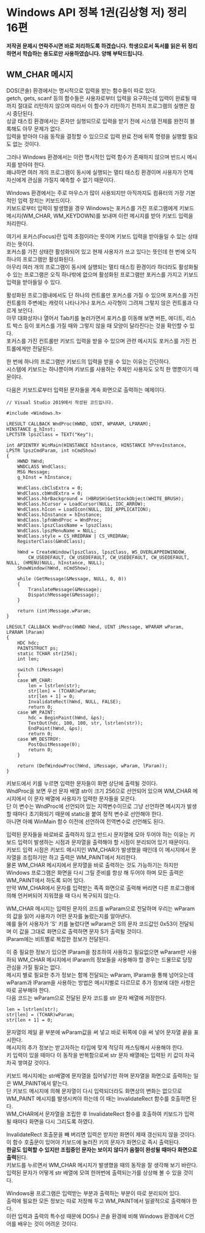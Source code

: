 # Windows API 정복 1권(김상형 저) 정리 16편

**저작권 문제시 연락주시면 바로 처리하도록 하겠습니다. 학생으로서 독서를 읽은 뒤 정리하면서 학습하는 용도로만 사용하였습니다. 양해 부탁드립니다.**

## WM_CHAR 메시지

DOS(콘솔) 환경에서는 명시적으로 입력을 받는 함수들이 따로 있다.  
getch, gets, scanf 등의 함수들은 사용자로부터 입력을 요구하는데 입력이 완료될 때까지 절대로 리턴하지 않으며 따라서 이 함수가 리턴하기 전까지 프로그램의 실행은 잠시 중단된다.  
싱글 태스킹 환경에서는 혼자만 실행되므로 입력을 받기 전에 시스템 전체를 완전히 블록해도 아무 문제가 없다.  
입력을 받아야 다음 동작을 결정할 수 있으므로 입력 완료 전에 뒤쪽 명령을 실행할 필요도 없는 것이다.  
  
그러나 Windows 환경에서는 이런 명시적인 입력 함수가 존재하지 않으며 반드시 메시지를 받아야 한다.  
왜냐하면 여러 개의 프로그램이 동시에 실행되는 멀티 태스킹 환경이며 사용자가 언제 자신에게 관심을 가질지 예측할 수 없기 때문이다.  
  
Windows 환경에서는 주로 마우스가 많이 사용되지만 아직까지도 컴퓨터의 가장 기본적인 입력 장치는 키보드이다.  
키보드로부터 입력이 발생했을 경우 Windows는 포커스를 가진 프로그램에게 키보드 메시지(WM_CHAR, WM_KEYDOWN)를 보내며 이런 메시지를 받아 키보드 입력을 처리한다.  
  
여기서 포커스(Focus)란 입력 초점이라는 뜻이며 키보드 입력을 받아들일 수 있는 상태라는 뜻이다.  
포커스를 가진 상태란 활성화되어 있고 현재 사용자가 쓰고 있다는 뜻인데 한 번에 오직 하나의 프로그램만 활성화된다.  
아무리 여러 개의 프로그램이 동시에 실행되는 멀티 태스킹 환경이라 하더라도 활성화될 수 있는 프로그램은 오직 하나밖에 없으며 활성화된 프로그램만 포커스를 가지고 키보드 입력을 받아들일 수 있다.  
  
활성화된 프로그램내에서도 단 하나의 컨트롤만 포커스를 가질 수 있으며 포커스를 가진 컨트롤의 주변에는 캐럿이 나타나거나 포커스 사각형이 그려져 그렇지 않은 컨트롤과 다르게 보인다.  
아무 대화상자나 열어서 Tab키를 눌러가면서 포커스를 이동해 보면 버튼, 에디트, 리스트 박스 등이 포커스를 가질 때와 그렇지 않을 때 모양이 달라진다는 것을 확인할 수 있다.  
포커스를 가진 컨트롤만 키보드 입력을 받을 수 있으며 관련 메시지도 포커스를 가진 컨트롤에게만 전달된다.  
  
한 번에 하나의 프로그램만 키보드의 입력을 받을 수 있는 이유는 간단하다.  
시스템에 키보드는 하나뿐이며 키보드를 사용하는 주체인 사용자도 오직 한 명뿐이기 때문이다.  
  
다음은 키보드로부터 입력된 문자들을 계속 화면으로 출력하는 예제이다.  
  
    // Visual Studio 2019에서 작성된 코드입니다.

    #include <Windows.h>

    LRESULT CALLBACK WndProc(HWND, UINT, WPARAM, LPARAM);
    HINSTANCE g_hInst;
    LPCTSTR lpszClass = TEXT("Key");

    int APIENTRY WinMain(HINSTANCE hInstance, HINSTANCE hPrevInstance, LPSTR lpszCmdParam, int nCmdShow)
    {
	    HWND hWnd;
	    WNDCLASS WndClass;
	    MSG Message;
	    g_hInst = hInstance;

    	WndClass.cbClsExtra = 0;
        WndClass.cbWndExtra = 0;
        WndClass.hbrBackground = (HBRUSH)GetStockObject(WHITE_BRUSH);
        WndClass.hCursor = LoadCursor(NULL, IDC_ARROW);
        WndClass.hIcon = LoadIcon(NULL, IDI_APPLICATION);
        WndClass.hInstance = hInstance;
        WndClass.lpfnWndProc = WndProc;
        WndClass.lpszClassName = lpszClass;
        WndClass.lpszMenuName = NULL;
        WndClass.style = CS_HREDRAW | CS_VREDRAW;
        RegisterClass(&WndClass);

        hWnd = CreateWindow(lpszClass, lpszClass, WS_OVERLAPPEDWINDOW,
            CW_USEDEFAULT, CW_USEDEFAULT, CW_USEDEFAULT, CW_USEDEFAULT, NULL, (HMENU)NULL, hInstance, NULL);
        ShowWindow(hWnd, nCmdShow);

        while (GetMessage(&Message, NULL, 0, 0))
        {
            TranslateMessage(&Message);
            DispatchMessage(&Message);
        }

        return (int)Message.wParam;
    }

    LRESULT CALLBACK WndProc(HWND hWnd, UINT iMessage, WPARAM wParam, LPARAM lParam)
    {
        HDC hdc;
        PAINTSTRUCT ps;
        static TCHAR str[256];
        int len;

        switch (iMessage)
        {
        case WM_CHAR:
            len = lstrlen(str);
            str[len] = (TCHAR)wParam;
            str[len + 1] = 0;
            InvalidateRect(hWnd, NULL, FALSE);
            return 0;
        case WM_PAINT:
            hdc = BeginPaint(hWnd, &ps);
            TextOut(hdc, 100, 100, str, lstrlen(str));
            EndPaint(hWnd, &ps);
            return 0;
        case WM_DESTROY:
            PostQuitMessage(0);
            return 0;
        }

        return (DefWindowProc(hWnd, iMessage, wParam, lParam));
    }

키보드에서 키를 누르면 입력한 문자들이 화면 상단에 출력될 것이다.  
WndProc을 보면 우선 문자 배열 str이 크기 256으로 선언되어 있으며 WM_CHAR 메시지에서 이 문자 배열에 사용자가 입력한 문자들을 모은다.  
단 이 변수는 WndProc에 선언되어 있는 지역변수이므로 그냥 선언하면 메시지가 발생할 때마다 초기화되기 때문에 static을 붙여 정적 변수로 선언해야 한다.  
아니면 아예 WinMain 함수 이전에 선언하여 전역변수로 선언해도 된다.  
  
입력된 문자들을 바로바로 출력하지 않고 반드시 문자열에 모아 두어야 하는 이유는 키보드 입력이 발생하는 시점과 문자열을 출력해야 할 시점이 분리되어 있기 때문이다.  
키보드 입력 시점은 키보드 메시지인 WM_CHAR가 발생했을 때인데 이 메시지에서 문자열을 조립하기만 하고 출력은 WM_PAINT에서 처리한다.  
물론 WM_CHAR 메시지에서 문자열을 바로 출력하는 것도 가능하기는 하지만 Windows 프로그램은 화면을 다시 그릴 준비를 항상 해 두어야 하며 모든 출력은 WM_PAINT에서 하도록 되어 있다.  
만약 WM_CHAR에서 문자를 입력받는 족족 화면으로 출력해 버리면 다른 프로그램에 의해 언커버되어 지워졌을 때 다시 복구되지 않는다.  
  
WM_CHAR 메시지는 입력된 문자의 코드를 wParam으로 전달하며 우리는 wParam의 값을 읽어 사용자가 어떤 문자를 눌렀는지를 알아낸다.  
예를 들어 사용자가 'S' 키를 눌렀다면 wParam은 S의 문자 코드값인 0x53이 전달되며 이 값을 그대로 화면으로 출력하면 문자 S가 출력될 것이다.  
lParam에는 비트별로 복잡한 정보가 전달된다.  
  
이 중 필요한 정보가 있으면 lParam을 참조하여 사용하고 필요없으면 wParam만 사용하되 WM_CHAR 메시지에서 lParam의 정보들을 사용해야 할 경우는 드물므로 당장 관심을 가질 필요는 없다.  
메시지 별로 필요한 추가 정보는 함께 전달되는 wParam, lParam을 통해 넘어오는데 wParam과 lParam을 사용하는 방법은 메시지별로 다르므로 추가 정보에 대한 사항은 따로 공부해야 한다.  
다음 코드는 wParam으로 전달된 문자 코드를 str 문자 배열에 저장한다.  
  
    len = lstrlen(str);
    str[len] = (TCHAR)wParam;
    str[len + 1] = 0;

문자열의 제일 끝 부분에 wParam값을 써 넣고 바로 뒤쪽에 0을 써 넣어 문자열 끝을 표시한다.  
메시지의 추가 정보는 받고자하는 타입에 맞게 적당히 캐스팅해서 사용해야 한다.  
키 입력이 있을 때마다 이 동작을 반복함으로써 str 문자 배열에는 입력된 키 값이 차곡차곡 쌓여갈 것이다.  
  
키보드 메시지에는 str배열에 문자열을 집어넣기만 하며 문자열을 화면으로 출력하는 일은 WM_PAINT에서 맡는다.  
단 키보드 메시지에 의해 문자열이 다시 입력되더라도 화면상의 변화는 없으므로 WM_PAINT 메시지를 발생시켜야 하는데 이 때는 InvalidateRect 함수를 호출하면 된다.  
WM_CHAR에서 문자열을 조립한 후 InvalidateRect 함수를 호출하여 키보드가 입력될 때마다 화면을 다시 그리도록 하였다.  
  
InvalidateRect 호출문을 빼 버리면 입력은 받지만 화면이 제때 갱신되지 않을 것이다.  
이 함수 호출문이 있어야 키보드에 눌러진 키의 문자가 화면으로 즉시 출력된다.  
**한글도 입력할 수 있지만 조립중인 문자는 보이지 않다가 음절이 완성될 때마다 화면으로 출력**된다.  
키보드를 누르면서 WM_CHAR 메시지가 발생했을 때의 동작을 잘 생각해 보기 바란다.  
입력된 문자가 어떻게 str 배열에 모여 한꺼번에 출력되는가를 상상해 볼 수 있을 것이다.  
  
Windows용 프로그램은 입력받는 부분과 출력하는 부분이 따로 분리되어 있다.  
출력에 필요한 모든 정보는 따로 저장해 두고 WM_PAINT에서 일괄적으로 출력해야 한다.  
이런 입력과 출력의 특수성 때문에 DOS나 콘솔 환경에 비해 Windows 환경에서 C언어를 배우는 것이 어려운 것이다.